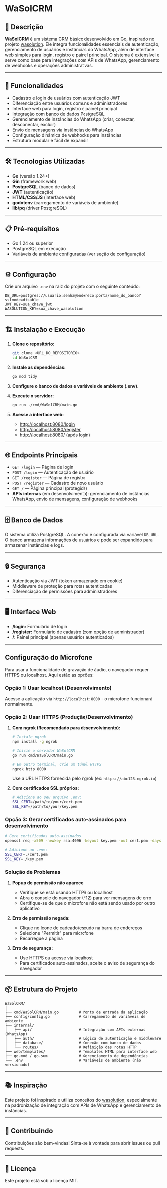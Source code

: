 # WaSolCRM

## 📝 Descrição

**WaSolCRM** é um sistema CRM básico desenvolvido em Go, inspirado no projeto [wasolution](https://github.com/pedroafonso18/wasolution). Ele integra funcionalidades essenciais de autenticação, gerenciamento de usuários e instâncias do WhatsApp, além de interface web simples para login, registro e painel principal. O sistema é extensível e serve como base para integrações com APIs de WhatsApp, gerenciamento de webhooks e operações administrativas.

---

## 🚀 Funcionalidades

- Cadastro e login de usuários com autenticação JWT
- Diferenciação entre usuários comuns e administradores
- Interface web para login, registro e painel principal
- Integração com banco de dados PostgreSQL
- Gerenciamento de instâncias do WhatsApp (criar, conectar, desconectar, excluir)
- Envio de mensagens via instâncias do WhatsApp
- Configuração dinâmica de webhooks para instâncias
- Estrutura modular e fácil de expandir

---

## 🛠️ Tecnologias Utilizadas

- **Go** (versão 1.24+)
- **Gin** (framework web)
- **PostgreSQL** (banco de dados)
- **JWT** (autenticação)
- **HTML/CSS/JS** (interface web)
- **godotenv** (carregamento de variáveis de ambiente)
- **lib/pq** (driver PostgreSQL)

---

## 📋 Pré-requisitos

- Go 1.24 ou superior
- PostgreSQL em execução
- Variáveis de ambiente configuradas (ver seção de configuração)

---

## ⚙️ Configuração

Crie um arquivo `.env` na raiz do projeto com o seguinte conteúdo:

```env
DB_URL=postgres://usuario:senha@endereco:porta/nome_do_banco?sslmode=disable
JWT_KEY=sua_chave_jwt
WASOLUTION_KEY=sua_chave_wasolution
```

---

## 🏗️ Instalação e Execução

1. **Clone o repositório:**
   ```bash
   git clone <URL_DO_REPOSITORIO>
   cd WaSolCRM
   ```

2. **Instale as dependências:**
   ```bash
   go mod tidy
   ```

3. **Configure o banco de dados e variáveis de ambiente (.env).**

4. **Execute o servidor:**
   ```bash
   go run ./cmd/WaSolCRM/main.go
   ```

5. **Acesse a interface web:**
   - [http://localhost:8080/login](http://localhost:8080/login)
   - [http://localhost:8080/register](http://localhost:8080/register)
   - [http://localhost:8080/](http://localhost:8080/) (após login)

---

## 🌐 Endpoints Principais

- `GET /login` — Página de login
- `POST /login` — Autenticação de usuário
- `GET /register` — Página de registro
- `POST /register` — Cadastro de novo usuário
- `GET /` — Página principal (protegida)
- **APIs internas** (em desenvolvimento): gerenciamento de instâncias WhatsApp, envio de mensagens, configuração de webhooks

---

## 🗄️ Banco de Dados

O sistema utiliza PostgreSQL. A conexão é configurada via variável `DB_URL`. O banco armazena informações de usuários e pode ser expandido para armazenar instâncias e logs.

---

## 🔒 Segurança

- Autenticação via JWT (token armazenado em cookie)
- Middleware de proteção para rotas autenticadas
- Diferenciação de permissões para administradores

---

## 🖥️ Interface Web

- **/login:** Formulário de login
- **/register:** Formulário de cadastro (com opção de administrador)
- **/**: Painel principal (apenas usuários autenticados)

---

## Configuração do Microfone

Para usar a funcionalidade de gravação de áudio, o navegador requer HTTPS ou localhost. Aqui estão as opções:

### Opção 1: Usar localhost (Desenvolvimento)
Acesse a aplicação via `http://localhost:8000` - o microfone funcionará normalmente.

### Opção 2: Usar HTTPS (Produção/Desenvolvimento)
1. **Com ngrok (Recomendado para desenvolvimento):**
   ```bash
   # Instale ngrok
   npm install -g ngrok
   
   # Inicie o servidor WaSolCRM
   go run cmd/WaSolCRM/main.go
   
   # Em outro terminal, crie um túnel HTTPS
   ngrok http 8000
   ```
   
   Use a URL HTTPS fornecida pelo ngrok (ex: `https://abc123.ngrok.io`)

2. **Com certificados SSL próprios:**
   ```bash
   # Adicione ao seu arquivo .env:
   SSL_CERT=/path/to/your/cert.pem
   SSL_KEY=/path/to/your/key.pem
   ```

### Opção 3: Gerar certificados auto-assinados para desenvolvimento
```bash
# Gere certificados auto-assinados
openssl req -x509 -newkey rsa:4096 -keyout key.pem -out cert.pem -days 365 -nodes

# Adicione ao .env:
SSL_CERT=./cert.pem
SSL_KEY=./key.pem
```

### Solução de Problemas

1. **Popup de permissão não aparece:**
   - Verifique se está usando HTTPS ou localhost
   - Abra o console do navegador (F12) para ver mensagens de erro
   - Certifique-se de que o microfone não está sendo usado por outro aplicativo

2. **Erro de permissão negada:**
   - Clique no ícone de cadeado/escudo na barra de endereços
   - Selecione "Permitir" para microfone
   - Recarregue a página

3. **Erro de segurança:**
   - Use HTTPS ou acesse via localhost
   - Para certificados auto-assinados, aceite o aviso de segurança do navegador

---

## 📦 Estrutura do Projeto

```
WaSolCRM/
│
├── cmd/WaSolCRM/main.go         # Ponto de entrada da aplicação
├── config/config.go             # Carregamento de variáveis de ambiente
├── internal/
│   ├── api/                     # Integração com APIs externas (WhatsApp)
│   ├── auth/                    # Lógica de autenticação e middleware
│   ├── database/                # Conexão com banco de dados
│   └── routes/                  # Definição das rotas HTTP
├── web/templates/               # Templates HTML para interface web
├── go.mod / go.sum              # Gerenciamento de dependências
└── .env                         # Variáveis de ambiente (não versionado)
```

---

## 📚 Inspiração

Este projeto foi inspirado e utiliza conceitos do [wasolution](https://github.com/pedroafonso18/wasolution), especialmente na padronização de integração com APIs de WhatsApp e gerenciamento de instâncias.

---

## 🤝 Contribuindo

Contribuições são bem-vindas! Sinta-se à vontade para abrir issues ou pull requests.

---

## 📄 Licença

Este projeto está sob a licença MIT.


